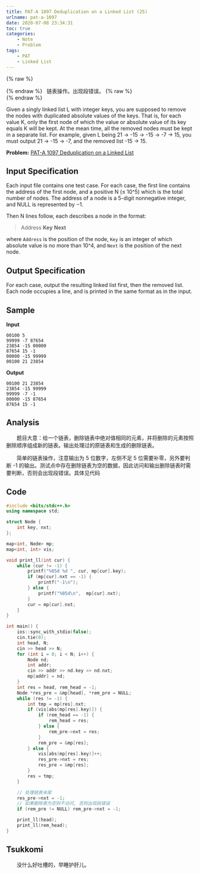 ```yaml
---
title: PAT-A 1097 Deduplication on a Linked List (25)
urlname: pat-a-1097
date: 2020-07-08 23:34:31
toc: true
categories:
    - Note
    - Problem
tags:
    - PAT
    - Linked List
---
```


{% raw %}<article class="message is-success"><div class="message-body">{% endraw %}
<span class="icon"><i class="fa fa-check mr-2"></i></span>&nbsp;&nbsp;链表操作。出现段错误。
{% raw %}</div></article>{% endraw %}

Given a singly linked list L with integer keys, you are supposed to remove the nodes with duplicated absolute values of the keys. That is, for each value K, only the first node of which the value or absolute value of its key equals K will be kept. At the mean time, all the removed nodes must be kept in a separate list. For example, given L being 21 → -15 → -15 → -7 → 15, you must output 21 → -15 → -7, and the removed list -15 → 15.

<!--more-->

**Problem:**&nbsp;[PAT-A 1097 Deduplication on a Linked List](https://pintia.cn/problem-sets/994805342720868352/problems/994805369774129152 "PAT-A 1097 Deduplication on a Linked List")

## Input Specification

Each input file contains one test case. For each case, the first line contains the address of the first node, and a positive N (≤ 10^5) which is the total number of nodes. The address of a node is a 5-digit nonnegative integer, and NULL is represented by −1.

Then N lines follow, each describes a node in the format:

> Address **Key** **Next**

where `Address` is the position of the node, `Key` is an integer of which absolute value is no more than 10^4, and `Next` is the position of the next node.

## Output Specification

For each case, output the resulting linked list first, then the removed list. Each node occupies a line, and is printed in the same format as in the input.

## Sample

**Input**
```
00100 5
99999 -7 87654
23854 -15 00000
87654 15 -1
00000 -15 99999
00100 21 23854
```

**Output**
```
00100 21 23854
23854 -15 99999
99999 -7 -1
00000 -15 87654
87654 15 -1
```

## Analysis

&emsp;&emsp;题目大意：给一个链表，删除链表中绝对值相同的元素，并将删除的元素按照删除顺序组成新的链表。输出处理过的原链表和生成的删除链表。

&emsp;&emsp;简单的链表操作，注意输出为 5 位数字，左侧不足 5 位需要补零，另外要判断 -1 的输出。测试点中存在删除链表为空的数据，因此访问和输出删除链表时需要判断，否则会出现段错误。具体见代码

## Code

``` cpp
#include <bits/stdc++.h>
using namespace std;

struct Node {
    int key, nxt;
};

map<int, Node> mp;
map<int, int> vis;

void print_ll(int cur) {
    while (cur != -1) {
        printf("%05d %d ", cur, mp[cur].key);
        if (mp[cur].nxt == -1) {
            printf("-1\n");
        } else {
            printf("%05d\n",  mp[cur].nxt);
        }
        cur = mp[cur].nxt;
    }
}

int main() {
    ios::sync_with_stdio(false);
    cin.tie(0);
    int head, N;
    cin >> head >> N;
    for (int i = 0; i < N; i++) {
        Node nd;
        int addr;
        cin >> addr >> nd.key >> nd.nxt;
        mp[addr] = nd;
    }
    int res = head, rem_head = -1;
    Node *res_pre = &mp[head], *rem_pre = NULL;
    while (res != -1) {
        int tmp = mp[res].nxt;
        if (vis[abs(mp[res].key)]) {
            if (rem_head == -1) {
                rem_head = res;
            } else {
                rem_pre->nxt = res;
            }
            rem_pre = &mp[res];
        } else {
            vis[abs(mp[res].key)]++;
            res_pre->nxt = res;
            res_pre = &mp[res];
        }
        res = tmp;
    }

    // 处理链表末尾
    res_pre->nxt = -1;
    // 如果删除表为空则不访问, 否则出现段错误
    if (rem_pre != NULL) rem_pre->nxt = -1;

    print_ll(head);
    print_ll(rem_head);
}
```

## Tsukkomi

&emsp;&emsp;没什么好吐槽的，早睡护肝儿。